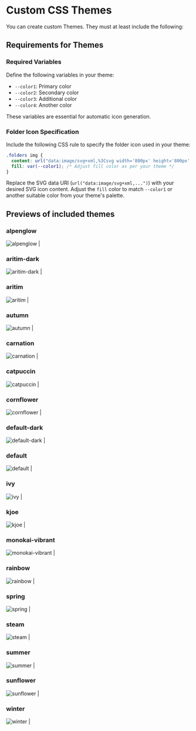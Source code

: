 # Custom CSS Themes

You can create custom Themes. They must at least include the following:

## Requirements for Themes

### Required Variables

Define the following variables in your theme:

- `--color1`: Primary color
- `--color2`: Secondary color
- `--color3`: Additional color
- `--color4`: Another color

These variables are essential for automatic icon generation.

### Folder Icon Specification

Include the following CSS rule to specify the folder icon used in your theme:

```css
.folders img {
  content: url("data:image/svg+xml,%3Csvg width='800px' height='800px' viewBox='0 0 1024 1024' class='icon' version='1.1' xmlns='http://www.w3.org/2000/svg' fill='%23000000'%3E%3Cg id='SVGRepo_bgCarrier' stroke-width='0' /%3E%3Cg id='SVGRepo_tracerCarrier' stroke-linecap='round' stroke-linejoin='round' /%3E%3Cg id='SVGRepo_iconCarrier'%3E%3Cpath d='M853.333333 256H469.333333l-85.333333-85.333333H170.666667c-46.933333 0-85.333333 38.4-85.333334 85.333333v170.666667h853.333334v-85.333334c0-46.933333-38.4-85.333333-85.333334-85.333333z' fill='%233674e7' /%3E%3Cpath d='M853.333333 256H170.666667c-46.933333 0-85.333333 38.4-85.333334 85.333333v426.666667c0 46.933333 38.4 85.333333 85.333334 85.333333h682.666666c46.933333 0 85.333333-38.4 85.333334-85.333333V341.333333c0-46.933333-38.4-85.333333-85.333334-85.333333z' fill='%236495ed' /%3E%3C/g%3E%3C/svg%3E");
  fill: var(--color1); /* Adjust fill color as per your theme */
}
```

Replace the SVG data URI (`url("data:image/svg+xml,...")`) with your desired SVG icon content. Adjust the `fill` color to match `--color1` or another suitable color from your theme's palette.

## Previews of included themes

### alpenglow

![alpenglow](screenshots/alpenglow.png) |

### aritim-dark

![aritim-dark](screenshots/aritim-dark.png) |

### aritim

![aritim](screenshots/aritim.png) |

### autumn

![autumn](screenshots/autumn.png) |

### carnation

![carnation](screenshots/carnation.png) |

### catpuccin

![catpuccin](screenshots/catpuccin.png) |

### cornflower

![cornflower](screenshots/cornflower.png) |

### default-dark

![default-dark](screenshots/default-dark.png) |

### default

![default](screenshots/default.png) |

### ivy

![ivy](screenshots/ivy.png) |

### kjoe

![kjoe](screenshots/kjoe.png) |

### monokai-vibrant

![monokai-vibrant](screenshots/monokai-vibrant.png) |

### rainbow

![rainbow](screenshots/rainbow.png) |

### spring

![spring](screenshots/spring.png) |

### steam

![steam](screenshots/steam.png) |

### summer

![summer](screenshots/summer.png) |

### sunflower

![sunflower](screenshots/sunflower.png) |

### winter

![winter](screenshots/winter.png) |
